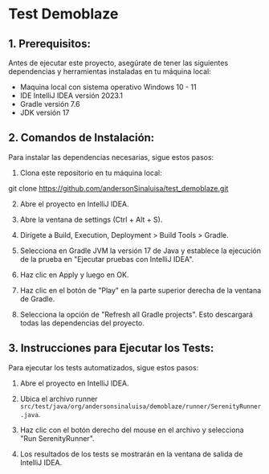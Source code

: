 
# Test Demoblaze 



## 1. Prerequisitos:

Antes de ejecutar este proyecto, asegúrate de tener las siguientes dependencias y herramientas instaladas en tu máquina local:

- Maquina local con sistema operativo Windows 10 - 11
- IDE IntelliJ IDEA versión 2023.1
- Gradle versión 7.6
- JDK versión 17

## 2. Comandos de Instalación:

Para instalar las dependencias necesarias, sigue estos pasos:

1. Clona este repositorio en tu máquina local:

git clone https://github.com/andersonSinaluisa/test_demoblaze.git

2. Abre el proyecto en IntelliJ IDEA.

3. Abre la ventana de settings (Ctrl + Alt + S).
4. Dirígete a Build, Execution, Deployment > Build Tools > Gradle.
5. Selecciona en Gradle JVM la versión 17 de Java y establece la ejecución de la prueba en "Ejecutar pruebas con IntelliJ IDEA".
7. Haz clic en Apply y luego en OK.
8. Haz clic en el botón de "Play" en la parte superior derecha de la ventana de Gradle.
9. Selecciona la opción de "Refresh all Gradle projects".
   Esto descargará todas las dependencias del proyecto.

## 3. Instrucciones para Ejecutar los Tests:

Para ejecutar los tests automatizados, sigue estos pasos:

1. Abre el proyecto en IntelliJ IDEA.

2. Ubica el archivo runner `src/test/java/org/andersonsinaluisa/demoblaze/runner/SerenityRunner.java`.

3. Haz clic con el botón derecho del mouse en el archivo y selecciona "Run SerenityRunner".

4. Los resultados de los tests se mostrarán en la ventana de salida de IntelliJ IDEA.


